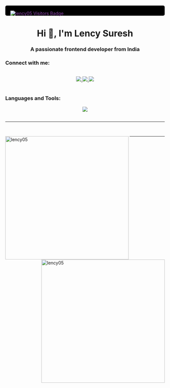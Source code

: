 <p style="text-align: center; background-color: #000; color: #8E44AD; padding: 1rem; border-radius: 5px;">
  <img style="float: left;" src="https://komarev.com/ghpvc/?username=lency05&label=Visitors&color=8E44AD&style=flat" alt="lency05 Visitors Badge" />
</p>
<h1 align="center">Hi 👋, I'm Lency Suresh</h1>


<h3 align="center">A passionate frontend developer from India</h3>

<!--<p align="left"> <img src="https://komarev.com/ghpvc/?username=lency05&label=Profile%20views&color=0e75b6&style=flat" alt="lency05" /> </p>

-<p align="left"> <a href="https://github.com/ryo-ma/github-profile-trophy"><img src="https://github-profile-trophy.vercel.app/?username=lency05" alt="lency05" /></a> </p>-->

<h3 align="left">Connect with me:</h3>
<br/>

<div align="center"> </div>

<div align="center" >
  <a href="mailto:lencypreethisuresh@gmail.com">
    <img src="https://img.shields.io/badge/Gmail-333333?style=for-the-badge&logo=gmail&logocolor=red%22" target="_blank" />
  </a>
  <a href="https://www.linkedin.com/in/lency-preethi-suresh-879641217">
    <img src="https://img.shields.io/badge/LinkedIn-0077B5?style=for-the-badge&logo=linkedin&logocolor=white%22" target="_blank" />
  </a>
  <a href="https://www.behance.net/https://www.behance.net/lencyprsuresh">
    <img src="https://img.shields.io/badge/Behance-000000?style=for-the-badge&logo=behance&logocolor=white%22" target="_blank" />
  </a>   
</div>

<br/>
<h3 align="left">Languages and Tools:</h3>
<div align="center"> 
  <a href="https://skillicons.dev">
<img src="https://skillicons.dev/icons?i=github,python,c,mysql,vscode,html,css,figma,photoshop,illustrator,xd," > </a> </div>
<br/>
<hr/>
<br/>
<p>
  <img width="390" align="left" src="https://github-readme-stats.vercel.app/api?username=lency05&show_icons=true&locale=en&theme=react&rank_icon=github" alt="lency05" />
  <img width="390" align="right" src="https://github-readme-streak-stats.herokuapp.com/?user=lency05&theme=react" alt="lency05" />
</p>
<hr/>

